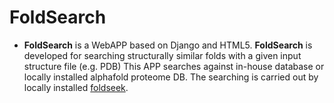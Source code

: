 # FoldSearch
* __FoldSearch__ is a WebAPP based on Django and HTML5. __FoldSearch__ is developed for searching structurally similar folds with a given input structure file (e.g. PDB)
This APP searches against in-house database or locally installed alphafold proteome DB. The searching is carried out by locally installed [foldseek](https://search.foldseek.com/search). 

